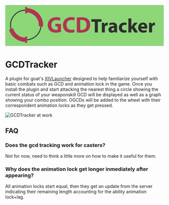 ![Header](images/header.png)
# GCDTracker
A plugin for goat's [XIVLauncher](https://github.com/goaaats/FFXIVQuickLauncher) designed to help familiarize yourself with basic combats such as GCD and animation lock in the game.
Once you install the plugin and start attacking the nearest thing a circle showing the current status of your weaponskill GCD will be displayed as well as a graph showing your combo position. OGCDs will be added to the wheel with their correspondent animation locks as they get pressed.

![GCDTracker at work](images/example.gif)

## FAQ

### Does the gcd tracking work for casters?
Not for now, need to think a little more on how to make it useful for them.

### Why does the animation lock get longer inmediately after appearing?
All animation locks start equal, then they get an update from the server indicating their remaining length accounting for the ability animation lock+lag.
